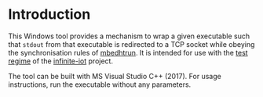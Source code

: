 # Introduction
This Windows tool provides a mechanism to wrap a given executable such that `stdout` from that executable is redirected to a TCP socket while obeying the synchronisation rules of [mbedhtrun](https://github.com/ARMmbed/htrun#handshake).  It is intended for use with the [test regime](https://github.com/u-blox/infinite-iot/tree/master/TESTS) of the [infinite-iot](https://github.com/u-blox/infinite-iot) project.

The tool can be built with MS Visual Studio C++ (2017).  For usage instructions, run the executable without any parameters.